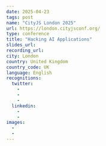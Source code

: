 ```yaml
---
date: 2025-04-23
tags: post
name: "CityJS London 2025"
url: https://london.cityjsconf.org/
type: conference
title: "Hacking AI Applications"
slides_url:
recording_url: 
city: London
country: United Kingdom
country_code: UK
language: English
recognitions:
  twitter:
    - 
    - 
    - 
  linkedin:
    - 
    - 
images:
  - 
  - 
---
```

